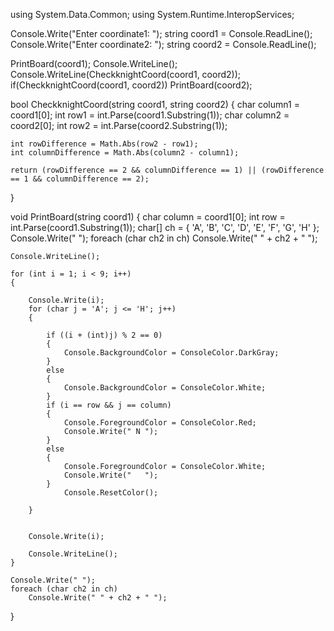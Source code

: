 using System.Data.Common;
using System.Runtime.InteropServices;

Console.Write("Enter coordinate1: ");
string coord1 = Console.ReadLine();
Console.Write("Enter coordinate2: ");
string coord2 = Console.ReadLine();





PrintBoard(coord1);
Console.WriteLine();
Console.WriteLine(CheckknightCoord(coord1, coord2)); 
if(CheckknightCoord(coord1, coord2))
    PrintBoard(coord2);





bool CheckknightCoord(string coord1, string coord2)
{
    char column1 = coord1[0];
    int row1 = int.Parse(coord1.Substring(1));
    char column2 = coord2[0];
    int row2 = int.Parse(coord2.Substring(1));

    int rowDifference = Math.Abs(row2 - row1);
    int columnDifference = Math.Abs(column2 - column1);

    return (rowDifference == 2 && columnDifference == 1) || (rowDifference == 1 && columnDifference == 2);
}


void PrintBoard(string coord1)
{
    char column = coord1[0];
    int row = int.Parse(coord1.Substring(1));
    char[] ch = { 'A', 'B', 'C', 'D', 'E', 'F', 'G', 'H' };
    Console.Write(" ");
    foreach (char ch2 in ch)
        Console.Write(" " + ch2 + " ");

    Console.WriteLine();

    for (int i = 1; i < 9; i++)
    {
        
        Console.Write(i);
        for (char j = 'A'; j <= 'H'; j++)
        {
            
            if ((i + (int)j) % 2 == 0)
            {
                Console.BackgroundColor = ConsoleColor.DarkGray;
            }
            else
            {
                Console.BackgroundColor = ConsoleColor.White;
            }
            if (i == row && j == column)
            {
                Console.ForegroundColor = ConsoleColor.Red;
                Console.Write(" N ");
            }
            else
            {
                Console.ForegroundColor = ConsoleColor.White;
                Console.Write("   ");
            }
                Console.ResetColor();

        }

        
        Console.Write(i);
        
        Console.WriteLine();
    }

    Console.Write(" ");
    foreach (char ch2 in ch)
        Console.Write(" " + ch2 + " ");
}  

